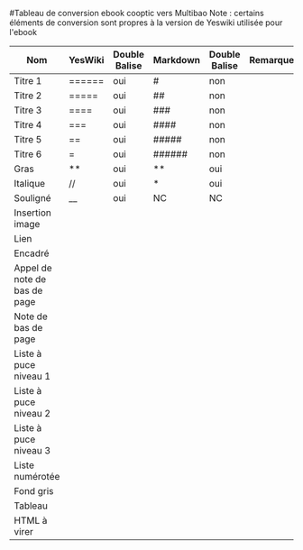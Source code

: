 #Tableau de conversion ebook cooptic vers Multibao
Note : certains éléments de conversion sont propres à la version de Yeswiki utilisée pour l'ebook


Nom|YesWiki|Double Balise|Markdown|Double Balise|Remarque
----|----|----|----|----|----
Titre 1|======|oui|#|non|
Titre 2|=====|oui|##|non|
Titre 3|====|oui|###|non|
Titre 4|===|oui|####|non|
Titre 5|==|oui|#####|non|
Titre 6|=|oui|######|non|
Gras|**|oui|**|oui|
Italique|//|oui|*|oui|
Souligné|__|oui|NC|NC|
Insertion image| | | | |
Lien| | | | |
Encadré| | | | |
Appel de note de bas de page| | | | |
Note de bas de page| | | | |
Liste à puce niveau 1 | | | | |
Liste à puce niveau 2 | | | | |
Liste à puce niveau 3 | | | | |
Liste numérotée | | | | |
Fond gris | | | | |
Tableau| | | | |
HTML à virer| | | | |

